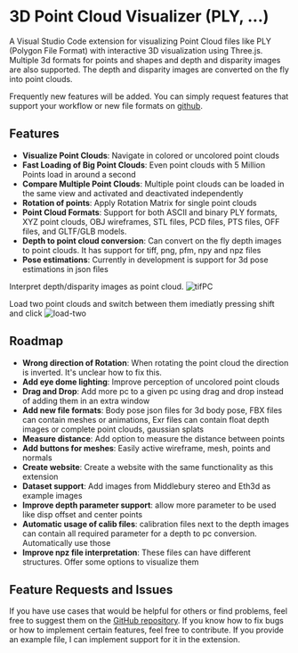# 3D Point Cloud Visualizer (PLY, ...)

A Visual Studio Code extension for visualizing Point Cloud files like PLY (Polygon File Format) with interactive 3D visualization using Three.js.
Multiple 3d formats for points and shapes and depth and disparity images are also supported.
The depth and disparity images are converted on the fly into point clouds.

Frequently new features will be added. You can simply request features that support your workflow or new file formats on [github](https://github.com/kleinicke/ply-visualizer/issues).

## Features

- **Visualize Point Clouds**: Navigate in colored or uncolored point clouds
- **Fast Loading of Big Point Clouds**: Even point clouds with 5 Million Points load in around a second
- **Compare Multiple Point Clouds**: Multiple point clouds can be loaded in the same view and activated and deactivated independently
- **Rotation of points**: Apply Rotation Matrix for single point clouds
- **Point Cloud Formats**: Support for both ASCII and binary PLY formats, XYZ point clouds, OBJ wireframes, STL files, PCD files, PTS files, OFF files, and GLTF/GLB models.
- **Depth to point cloud conversion**: Can convert on the fly depth images to point clouds. It has support for tiff, png, pfm, npy and npz files
- **Pose estimations**: Currently in development is support for 3d pose estimations in json files

Interpret depth/disparity images as point cloud.
![tifPC](https://github.com/kleinicke/ply-visualizer/releases/download/v1.0.0/disp2pc.gif)

Load two point clouds and switch between them imediatly pressing shift and click
![load-two](https://github.com/kleinicke/ply-visualizer/releases/download/v0.0.14/load2.gif)

## Roadmap

- **Wrong direction of Rotation**: When rotating the point cloud the direction is inverted. It's unclear how to fix this.
- **Add eye dome lighting**: Improve perception of uncolored point clouds
- **Drag and Drop**: Add more pc to a given pc using drag and drop instead of adding them in an extra window
- **Add new file formats**: Body pose json files for 3d body pose, FBX files can contain meshes or animations, Exr files can contain float depth images or complete point clouds, gaussian splats
- **Measure distance**: Add option to measure the distance between points
- **Add buttons for meshes**: Easily active wireframe, mesh, points and normals
- **Create website**: Create a website with the same functionality as this extension
- **Dataset support**: Add images from Middlebury stereo and Eth3d as example images
- **Improve depth parameter support**: allow more parameter to be used like disp offset and center points
- **Automatic usage of calib files**: calibration files next to the depth images can contain all required parameter for a depth to pc conversion. Automatically use those
- **Improve npz file interpretation**: These files can have different structures. Offer some options to visualize them

## Feature Requests and Issues

If you have use cases that would be helpful for others or find problems, feel free to suggest them on the [GitHub repository](https://github.com/kleinicke/ply-visualizer/issues). If you know how to fix bugs or how to implement certain features, feel free to contribute. If you provide an example file, I can implement support for it in the extension.
